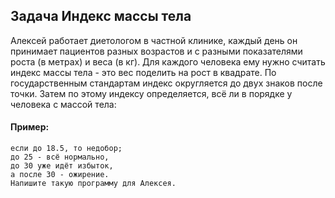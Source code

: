 ## Задача Индекс массы тела
Алексей работает диетологом в частной клинике, каждый день он принимает
пациентов разных возрастов и с разными показателями роста (в метрах) и веса (в кг).
Для каждого человека ему нужно считать индекс массы тела - это вес поделить на рост в квадрате.
По государственным стандартам индекс округляется до двух знаков после точки.
Затем по этому индексу определяется, всё ли в порядке у человека с массой тела:

#### Пример:
```
если до 18.5, то недобор;
до 25 - всё нормально,
до 30 уже идёт избыток,
а после 30 - ожирение.
Напишите такую программу для Алексея.

```
